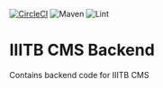 
[![CircleCI](https://circleci.com/gh/akshathkaushal/IIITB-CMS-Backend.svg?style=svg&circle-token=82792b994f6b5a5e5baf538ed6d2f2b50ea144b7)]()
![Maven](https://github.com/akshathkaushal/IIITB-CMS-Backend/actions/workflows/maven/main.yml/badge.svg)
![Lint](https://github.com/akshathkaushal/IIITB-CMS-Backend/actions/workflows/linter/main.yml/badge.svg)
# IIITB CMS Backend
Contains backend code for IIITB CMS


